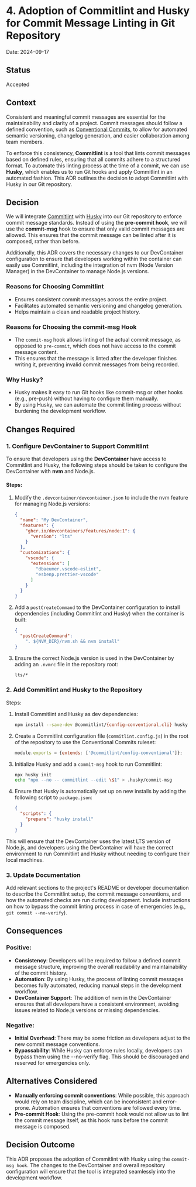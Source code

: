 # 4. Adoption of Commitlint and Husky for Commit Message Linting in Git Repository

Date: 2024-09-17

## Status

Accepted

## Context

Consistent and meaningful commit messages are essential for the maintainability and clarity of a project. Commit messages should follow a defined convention, such as [Conventional Commits](https://www.conventionalcommits.org/), to allow for automated semantic versioning, changelog generation, and easier collaboration among team members.

To enforce this consistency, **Commitlint** is a tool that lints commit messages based on defined rules, ensuring that all commits adhere to a structured format. To automate this linting process at the time of a commit, we can use **Husky**, which enables us to run Git hooks and apply Commitlint in an automated fashion. This ADR outlines the decision to adopt Commitlint with Husky in our Git repository.

## Decision

We will integrate [Commitlint](https://commitlint.js.org/) with [Husky](https://typicode.github.io/husky/) into our Git repository to enforce commit message standards. Instead of using the **pre-commit hook**, we will use the **commit-msg** hook to ensure that only valid commit messages are allowed. This ensures that the commit message can be linted after it is composed, rather than before.

Additionally, this ADR covers the necessary changes to our DevContainer configuration to ensure that developers working within the container can easily use Commitlint, including the integration of nvm (Node Version Manager) in the DevContainer to manage Node.js versions.

### Reasons for Choosing Commitlint

* Ensures consistent commit messages across the entire project.
* Facilitates automated semantic versioning and changelog generation.
* Helps maintain a clean and readable project history.

### Reasons for Choosing the commit-msg Hook

* The `commit-msg` hook allows linting of the actual commit message, as opposed to `pre-commit`, which does not have access to the commit message content.
* This ensures that the message is linted after the developer finishes writing it, preventing invalid commit messages from being recorded.

### Why Husky?

* Husky makes it easy to run Git hooks like commit-msg or other hooks (e.g., pre-push) without having to configure them manually.
* By using Husky, we can automate the commit linting process without burdening the development workflow.

## Changes Required

### 1. Configure DevContainer to Support Commitlint
To ensure that developers using the **DevContainer** have access to Commitlint and Husky, the following steps should be taken to configure the DevContainer with **nvm** and Node.js.

#### Steps:

1. Modify the `.devcontainer/devcontainer.json` to include the nvm feature for managing Node.js versions:

    ```json
    {
      "name": "My DevContainer",
      "features": {
        "ghcr.io/devcontainers/features/node:1": {
          "version": "lts"
        }
      },
      "customizations": {
        "vscode": {
          "extensions": [
            "dbaeumer.vscode-eslint",
            "esbenp.prettier-vscode"
          ]
        }
      }
    }
    ```
1. Add a `postCreateCommand` to the DevContainer configuration to install dependencies (including Commitlint and Husky) when the container is built:

    ```json
    {
      "postCreateCommand":
        ". ${NVM_DIR}/nvm.sh && nvm install"
    }
    ```
1. Ensure the correct Node.js version is used in the DevContainer by adding an `.nvmrc` file in the repository root:

    ```bash
    lts/*
    ```

### 2. Add Commitlint and Husky to the Repository

Steps:

1. Install Commitlint and Husky as dev dependencies:

    ```bash
    npm install --save-dev @commitlint/{config-conventional,cli} husky
    ```
1. Create a Commitlint configuration file (`commitlint.config.js`) in the root of the repository to use the Conventional Commits ruleset:

    ```js
    module.exports = {extends: ['@commitlint/config-conventional']};
    ```
1. Initialize Husky and add a `commit-msg` hook to run Commitlint:

    ```bash
    npx husky init
    echo "npx --no -- commitlint --edit \$1" > .husky/commit-msg
    ```
1. Ensure that Husky is automatically set up on new installs by adding the following script to `package.json`:

    ```json
    {
      "scripts": {
        "prepare": "husky install"
      }
    }
    ```

This will ensure that the DevContainer uses the latest LTS version of Node.js, and developers using the DevContainer will have the correct environment to run Commitlint and Husky without needing to configure their local machines.

### 3. Update Documentation

Add relevant sections to the project's README or developer documentation to describe the Commitlint setup, the commit message conventions, and how the automated checks are run during development. Include instructions on how to bypass the commit linting process in case of emergencies (e.g., `git commit --no-verify`).

## Consequences

### Positive:

* **Consistency**: Developers will be required to follow a defined commit message structure, improving the overall readability and maintainability of the commit history.
* **Automation**: By using Husky, the process of linting commit messages becomes fully automated, reducing manual steps in the development workflow.
* **DevContainer Support**: The addition of nvm in the DevContainer ensures that all developers have a consistent environment, avoiding issues related to Node.js versions or missing dependencies.

### Negative:

* **Initial Overhead**: There may be some friction as developers adjust to the new commit message conventions.
* **Bypassability**: While Husky can enforce rules locally, developers can bypass them using the --no-verify flag. This should be discouraged and reserved for emergencies only.

## Alternatives Considered

* **Manually enforcing commit conventions**: While possible, this approach would rely on team discipline, which can be inconsistent and error-prone. Automation ensures that conventions are followed every time.
* **Pre-commit Hook**: Using the pre-commit hook would not allow us to lint the commit message itself, as this hook runs before the commit message is composed.

## Decision Outcome

This ADR proposes the adoption of Commitlint with Husky using the `commit-msg hook`. The changes to the DevContainer and overall repository configuration will ensure that the tool is integrated seamlessly into the development workflow.